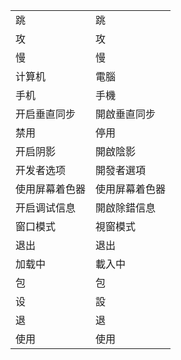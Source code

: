 |||
|---|---|
|跳|跳|
|攻|攻|
|慢|慢|
|计算机|電腦|
|手机|手機|
|开启垂直同步|開啟垂直同步|
|禁用|停用|
|开启阴影|開啟陰影|
|开发者选项|開發者選項|
|使用屏幕着色器|使用屏幕着色器|
|开启调试信息|開啟除錯信息|
|窗口模式|視窗模式|
|退出|退出|
|加载中|載入中|
|包|包|
|设|設|
|退|退|
|使用|使用|
